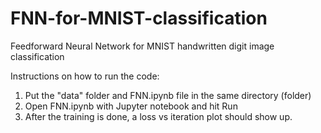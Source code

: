 # FNN-for-MNIST-classification
Feedforward Neural Network for MNIST handwritten digit image classification

Instructions on how to run the code:

1. Put the "data" folder and FNN.ipynb file in the same directory (folder)
2. Open FNN.ipynb with Jupyter notebook and hit Run
3. After the training is done, a loss vs iteration plot should show up.
